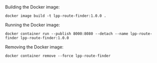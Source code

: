 Building the Docker image: 

`docker image build -t lpp-route-finder:1.0.0 .`

Running the Docker image:

`docker container run --publish 8000:8080 --detach --name lpp-route-finder lpp-route-finder:1.0.0`

Removing the Docker image:

`docker container remove --force lpp-route-finder`